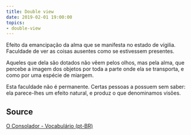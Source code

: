 ```yaml
---
title: Double view
date: 2019-02-01 19:00:00
topics:
- double-view
---
```


Efeito da emancipação da alma que se manifesta no estado de vígilia. Faculdade de ver as coisas 
ausentes como se estivessem presentes. 

Aqueles que dela são dotados não vêem pelos olhos, mas pela alma, que percebe a imagem dos objetos 
por toda a parte onde ela se transporta, e como por uma espécie de miargem. 

Esta faculdade não é permanente. Certas pessoas a possuem sem saber: ela parece-lhes um efeito natural, 
e produz o que denominamos visões. 

## Source
[O Consolador - Vocabulário (pt-BR)](http://www.oconsolador.com.br/linkfixo/vocabulario/principal.html)
